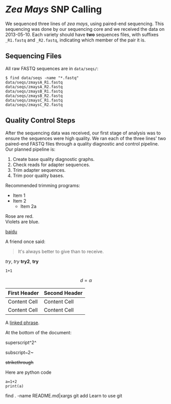 # *Zea Mays* SNP Calling
We sequenced three lines of *zea mays*, using paired-end
sequencing. This sequencing was done by our sequencing core and we
received the data on 2013-05-10. Each variety should have **two**
sequences files, with suffixes `_R1.fastq` and `_R2.fastq`, indicating
which member of the pair it is.

## Sequencing Files

All raw FASTQ sequences are in `data/seqs/`:

    $ find data/seqs -name "*.fastq"
    data/seqs/zmaysA_R1.fastq
    data/seqs/zmaysA_R2.fastq
    data/seqs/zmaysB_R1.fastq
    data/seqs/zmaysB_R2.fastq
    data/seqs/zmaysC_R1.fastq
    data/seqs/zmaysC_R2.fastq

## Quality Control Steps

After the sequencing data was received, our first stage of analysis
was to ensure the sequences were high quality. We ran each of the
three lines' two paired-end FASTQ files through a quality diagnostic
and control pipeline. Our planned pipeline is:

1. Create base quality diagnostic graphs.
2. Check reads for adapter sequences.
3. Trim adapter sequences.
4. Trim poor quality bases.

Recommended trimming programs:


* Item 1
* Item 2
  + Item 2a

Rose are red.  
Violets are blue.  

[baidu](http://www.baidu.com)

A friend once said:

> It's always better to give 
> than to receive.

_try_, *try*
__try2__, **try**

```{r}
1+1
```
$$d=\alpha$$

First Header  | Second Header
------------- | -------------
Content Cell  | Content Cell
Content Cell  | Content Cell

A [linked phrase][1]. 

At the bottom of the document:

[1]: http://example.com/ "Title"

superscript^2^

subscript~2~

~~strikethrough~~

Here are python code

```{python}
a=1+2
print(a)
```

find . -name README.md|xargs git add
Learn to use git

